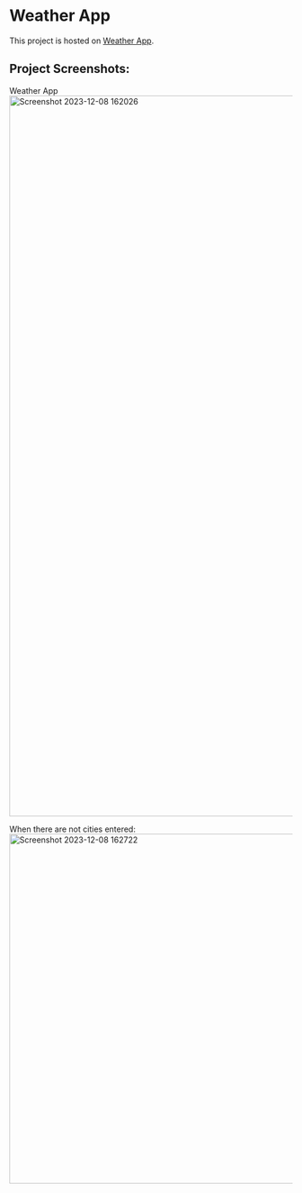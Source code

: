 # Weather App

This project is hosted on [Weather App](https://prathik2401.github.io/Weather-app/).

## Project Screenshots:
Weather App<img width="1280" alt="Screenshot 2023-12-08 162026" src="https://github.com/prathik2401/Weather-app/assets/83471987/434d0dc4-d521-48bb-b785-7d9fe27b62ac">

When there are not cities entered: 
<img width="621" alt="Screenshot 2023-12-08 162722" src="https://github.com/prathik2401/Weather-app/assets/83471987/5fee1bfe-dcf2-4e3e-b772-0dd8504d5b59">
